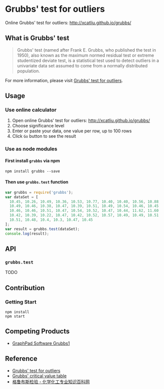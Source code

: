 # Grubbs' test for outliers

Online Grubbs' test for outliers: http://xcatliu.github.io/grubbs/

## What is Grubbs' test

> Grubbs' test (named after Frank E. Grubbs, who published the test in 1950), also known as the maximum normed residual test or extreme studentized deviate test, is a statistical test used to detect outliers in a univariate data set assumed to come from a normally distributed population.

For more information, please visit [Grubbs' test for outliers].

## Usage

### Use online calculator

1. Open online Grubbs' test for outliers: http://xcatliu.github.io/grubbs/
2. Choose significance level
3. Enter or paste your data, one value per row, up to 100 rows
4. Click `Go` button to see the result

### Use as node modules

#### First install `grubbs` via npm

```shell
npm install grubbs --save
```

#### Then use `grubbs.test` function

```js
var grubbs = require('grubbs');
var dataSet = [
  10.45, 10.26, 10.49, 10.36, 10.53, 10.77, 10.40, 10.40, 10.56, 10.88, 10.47,
  10.49, 10.46, 10.38, 10.47, 10.39, 10.51, 10.49, 10.54, 10.46, 10.45, 10.49,
  10.46, 10.46, 10.51, 10.47, 10.54, 10.52, 10.47, 10.44, 11.62, 11.60, 10.42,
  10.42, 10.39, 10.22, 10.47, 10.42, 10.52, 10.57, 10.49, 10.49, 10.51, 10.47,
  10.51, 10.48, 10.4, 10.3, 10.47, 10.45
];
var result = grubbs.test(dataSet);
console.log(result);
```

## API

### `grubbs.test`

TODO

## Contribution

### Getting Start

```shell
npm install
npm start
```

## Competing Products

- [GraphPad Software Grubbs1](http://graphpad.com/quickcalcs/Grubbs1.cfm)

## Reference

- [Grubbs' test for outliers]
- [Grubbs' critical value table](http://www.sediment.uni-goettingen.de/staff/dunkl/software/pep-grubbs.pdf)
- [格鲁布斯检验 - 化学化工专业知识百科网](http://111.207.167.154/hdwiki/index.php?doc-view-134909)

[Grubbs' test for outliers]: https://en.wikipedia.org/wiki/Grubbs%27_test_for_outliers
